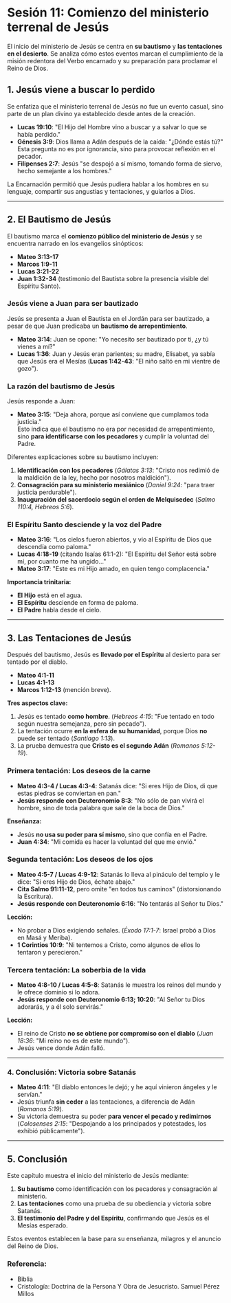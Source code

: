 # Sesión 11: Comienzo del ministerio terrenal de Jesús

El inicio del ministerio de Jesús se centra en **su bautismo** y **las tentaciones en el desierto**. Se analiza cómo estos eventos marcan el cumplimiento de la misión redentora del Verbo encarnado y su preparación para proclamar el Reino de Dios.  

## **1. Jesús viene a buscar lo perdido**  
Se enfatiza que el ministerio terrenal de Jesús no fue un evento casual, sino parte de un plan divino ya establecido desde antes de la creación.  
- **Lucas 19:10**: "El Hijo del Hombre vino a buscar y a salvar lo que se había perdido."
- **Génesis 3:9**: Dios llama a Adán después de la caída: "¿Dónde estás tú?" Esta pregunta no es por ignorancia, sino para provocar reflexión en el pecador.
- **Filipenses 2:7**: Jesús "se despojó a sí mismo, tomando forma de siervo, hecho semejante a los hombres."  

La Encarnación permitió que Jesús pudiera hablar a los hombres en su lenguaje, compartir sus angustias y tentaciones, y guiarlos a Dios.  

---

## **2. El Bautismo de Jesús**
El bautismo marca el **comienzo público del ministerio de Jesús** y se encuentra narrado en los evangelios sinópticos:  
- **Mateo 3:13-17**  
- **Marcos 1:9-11**  
- **Lucas 3:21-22**  
- **Juan 1:32-34** (testimonio del Bautista sobre la presencia visible del Espíritu Santo).  

### **Jesús viene a Juan para ser bautizado**  
Jesús se presenta a Juan el Bautista en el Jordán para ser bautizado, a pesar de que Juan predicaba un **bautismo de arrepentimiento**.  
- **Mateo 3:14**: Juan se opone: "Yo necesito ser bautizado por ti, ¿y tú vienes a mí?"  
- **Lucas 1:36**: Juan y Jesús eran parientes; su madre, Elisabet, ya sabía que Jesús era el Mesías (**Lucas 1:42-43**: "El niño saltó en mi vientre de gozo").  

### **La razón del bautismo de Jesús**  
Jesús responde a Juan:  
- **Mateo 3:15**: "Deja ahora, porque así conviene que cumplamos toda justicia."  
Esto indica que el bautismo no era por necesidad de arrepentimiento, sino **para identificarse con los pecadores** y cumplir la voluntad del Padre.  

Diferentes explicaciones sobre su bautismo incluyen:  
1. **Identificación con los pecadores** (*Gálatas 3:13*: "Cristo nos redimió de la maldición de la ley, hecho por nosotros maldición").  
2. **Consagración para su ministerio mesiánico** (*Daniel 9:24*: "para traer justicia perdurable").  
3. **Inauguración del sacerdocio según el orden de Melquisedec** (*Salmo 110:4, Hebreos 5:6*).  

### **El Espíritu Santo desciende y la voz del Padre**  
- **Mateo 3:16**: "Los cielos fueron abiertos, y vio al Espíritu de Dios que descendía como paloma."  
- **Lucas 4:18-19** (citando Isaías 61:1-2): "El Espíritu del Señor está sobre mí, por cuanto me ha ungido..."  
- **Mateo 3:17**: "Este es mi Hijo amado, en quien tengo complacencia."  

**Importancia trinitaria:**  
- **El Hijo** está en el agua.  
- **El Espíritu** desciende en forma de paloma.  
- **El Padre** habla desde el cielo.  

---

## **3. Las Tentaciones de Jesús**  
Después del bautismo, Jesús es **llevado por el Espíritu** al desierto para ser tentado por el diablo.  
- **Mateo 4:1-11**  
- **Lucas 4:1-13**  
- **Marcos 1:12-13** (mención breve).  

**Tres aspectos clave:**  
1. Jesús es tentado **como hombre**. (*Hebreos 4:15*: "Fue tentado en todo según nuestra semejanza, pero sin pecado").  
2. La tentación ocurre **en la esfera de su humanidad**, porque Dios **no** puede ser tentado (*Santiago 1:13*).  
3. La prueba demuestra que **Cristo es el segundo Adán** (*Romanos 5:12-19*).  

### **Primera tentación: Los deseos de la carne**  
- **Mateo 4:3-4 / Lucas 4:3-4**: Satanás dice: "Si eres Hijo de Dios, di que estas piedras se conviertan en pan."  
- **Jesús responde con Deuteronomio 8:3**: "No sólo de pan vivirá el hombre, sino de toda palabra que sale de la boca de Dios."  

**Enseñanza:**  
- Jesús **no usa su poder para sí mismo**, sino que confía en el Padre.  
- **Juan 4:34**: "Mi comida es hacer la voluntad del que me envió."  

### **Segunda tentación: Los deseos de los ojos**  
- **Mateo 4:5-7 / Lucas 4:9-12**: Satanás lo lleva al pináculo del templo y le dice: "Si eres Hijo de Dios, échate abajo."  
- **Cita Salmo 91:11-12**, pero omite "en todos tus caminos" (distorsionando la Escritura).  
- **Jesús responde con Deuteronomio 6:16**: "No tentarás al Señor tu Dios."  

**Lección:**  
- No probar a Dios exigiendo señales. (*Éxodo 17:1-7*: Israel probó a Dios en Masá y Meriba).  
- **1 Corintios 10:9**: "Ni tentemos a Cristo, como algunos de ellos lo tentaron y perecieron."  

### **Tercera tentación: La soberbia de la vida**  
- **Mateo 4:8-10 / Lucas 4:5-8**: Satanás le muestra los reinos del mundo y le ofrece dominio si lo adora.  
- **Jesús responde con Deuteronomio 6:13; 10:20**: "Al Señor tu Dios adorarás, y a él solo servirás."  

**Lección:**  
- El reino de Cristo **no se obtiene por compromiso con el diablo** (*Juan 18:36*: "Mi reino no es de este mundo").  
- Jesús vence donde Adán falló.  

---

### **4. Conclusión: Victoria sobre Satanás**  
- **Mateo 4:11**: "El diablo entonces le dejó; y he aquí vinieron ángeles y le servían."  
- Jesús triunfa **sin ceder** a las tentaciones, a diferencia de Adán (*Romanos 5:19*).  
- Su victoria demuestra su poder **para vencer el pecado y redimirnos** (*Colosenses 2:15*: "Despojando a los principados y potestades, los exhibió públicamente").  

---

## **5. Conclusión**
Este capítulo muestra el inicio del ministerio de Jesús mediante:  
1. **Su bautismo** como identificación con los pecadores y consagración al ministerio.  
2. **Las tentaciones** como una prueba de su obediencia y victoria sobre Satanás.  
3. **El testimonio del Padre y del Espíritu**, confirmando que Jesús es el Mesías esperado.  

Estos eventos establecen la base para su enseñanza, milagros y el anuncio del Reino de Dios.

### Referencia: 
- Biblia
- Cristología: Doctrina de la Persona Y Obra de Jesucristo. Samuel Pérez Millos
